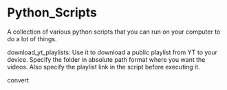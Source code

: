 # Python_Scripts
A collection of various python scripts that you can run on your computer to do a lot of things.

download_yt_playlists:
Use it to download a public playlist from YT to your device. Specify the folder in absolute path format where you want the videos. Also specify the playlist link in the script before executing it.

convert